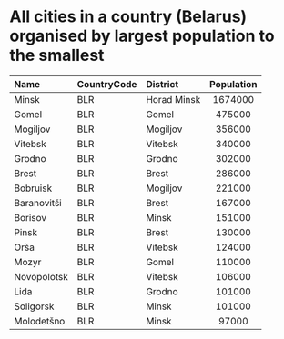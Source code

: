 # All cities in a country (Belarus) organised by largest population to the smallest

| Name | CountryCode | District | Population |
| :--- | :--- | :--- | :---: |
|Minsk|BLR|Horad Minsk|1674000|
|Gomel|BLR|Gomel|475000|
|Mogiljov|BLR|Mogiljov|356000|
|Vitebsk|BLR|Vitebsk|340000|
|Grodno|BLR|Grodno|302000|
|Brest|BLR|Brest|286000|
|Bobruisk|BLR|Mogiljov|221000|
|Baranovitši|BLR|Brest|167000|
|Borisov|BLR|Minsk|151000|
|Pinsk|BLR|Brest|130000|
|Orša|BLR|Vitebsk|124000|
|Mozyr|BLR|Gomel|110000|
|Novopolotsk|BLR|Vitebsk|106000|
|Lida|BLR|Grodno|101000|
|Soligorsk|BLR|Minsk|101000|
|Molodetšno|BLR|Minsk|97000|
